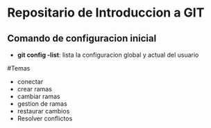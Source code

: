 # Repositario de Introduccion a GIT

## Comando de configuracion inicial
* **git config -list**: lista la configuracion global y actual del usuario

#Temas
* conectar
* crear ramas 
* cambiar ramas
* gestion de ramas
* restaurar cambios 
* Resolver conflictos